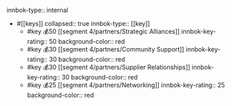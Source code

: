 innbok-type:: internal
- #[[keys]]
  collapsed:: true
  innbok-type:: [[key]]
  - #key 💰50 [[segment 4/partners/Strategic Alliances]]
    innbok-key-rating:: 50
    background-color:: red
  - #key 💰30 [[segment 4/partners/Community Support]]
    innbok-key-rating:: 30
    background-color:: red
  - #key 💰30 [[segment 4/partners/Supplier Relationships]]
    innbok-key-rating:: 30
    background-color:: red
  - #key 💰25 [[segment 4/partners/Networking]]
    innbok-key-rating:: 25
    background-color:: red



